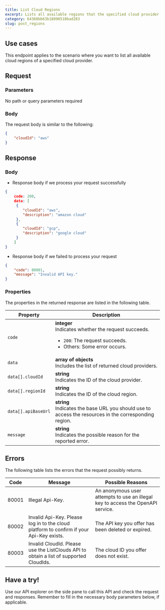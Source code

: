 ```yaml
---
title: List Cloud Regions
excerpt: Lists all available regions that the specified cloud provider offers.
category: 64368bb63b18090510bad283
slug: post_regions
---
```


## Use cases

This endpoint applies to the scenario where you want to list all available cloud regions of a specified cloud provider.

## Request

### Parameters

No path or query parameters required

### Body

The request body is similar to the following:

```json
{
    "cloudId": "aws"
}
```

## Response

### Body

- Response body if we process your request successfully

```json
{
    code: 200,
    data: [
     {
        "cloudId": "aws",
        "description": "amazon cloud"
     },
     {
        "cloudId": "gcp",
        "description": "google cloud"
     }
    ]
}
```

- Response body if we failed to process your request

```json
{
    "code": 80001,
    "message": "Invalid API key."
}
```

### Properties

The properties in the returned response are listed in the following table.

| Property | Description                                                                                                                                  |
|----------|----------------------------------------------------------------------------------------------------------------------------------------------|
| `code`     | **integer**<br>Indicates whether the request succeeds.<br><ul><li>`200`: The request succeeds.</li><li>Others: Some error occurs.</li></ul> |
| `data`    | **array of objects**<br>Includes the list of returned cloud providers.
| `data[].cloudId` | **string**<br>Indicates the ID of the cloud provider. |
| `data[].regionId` | **string**<br>Indicates the ID of the cloud region. |
| `data[].apiBaseUrl` | **string**<br>Indicates the base URL you should use to access the resources in the corresponding region. |
| `message`  | **string**<br>Indicates the possible reason for the reported error. |

## Errors

The following table lists the errors that the request possibly returns.

| Code  | Message                                                                                 | Possible Reasons                                                                |
|-------|-----------------------------------------------------------------------------------------|---------------------------------------------------------------------------------|
| 80001 | Illegal Api-Key.                                                                        | An anonymous user attempts to use an illegal key to access the OpenAPI service. |
| 80002 | Invalid Api-Key. Please log in to the cloud platform to confirm if your Api-Key exists. | The API key you offer has been deleted or expired.                              |
| 80003 | Invalid CloudId. Please use the ListClouds API to obtain a list of supported CloudIds. | The cloud ID you offer does not exist. |

## Have a try!

Use our API explorer on the side pane to call this API and check the request and responses. Remember to fill in the necessary body parameters below, if applicable.

